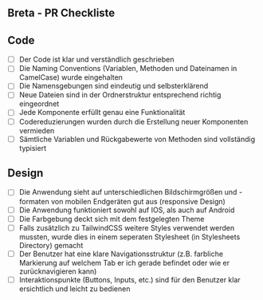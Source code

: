 ## Breta - PR Checkliste

## Code

- [ ] Der Code ist klar und verständlich geschrieben
- [ ] Die Naming Conventions (Variablen, Methoden und Dateinamen in CamelCase) wurde eingehalten
- [ ] Die Namensgebungen sind eindeutig und selbsterklärend
- [ ] Neue Dateien sind in der Ordnerstruktur entsprechend richtig eingeordnet
- [ ] Jede Komponente erfüllt genau eine Funktionalität
- [ ] Codereduzierungen wurden durch die Erstellung neuer Komponenten vermieden
- [ ] Sämtliche Variablen und Rückgabewerte von Methoden sind vollständig typisiert

## Design

- [ ] Die Anwendung sieht auf unterschiedlichen Bildschirmgrößen und -formaten von mobilen Endgeräten gut aus (responsive Design)
- [ ] Die Anwendung funktioniert sowohl auf IOS, als auch auf Android
- [ ] Die Farbgebung deckt sich mit dem festgelegten Theme
- [ ] Falls zusätzlich zu TailwindCSS weitere Styles verwendet werden mussten, wurde dies in einem seperaten Stylesheet (in Stylesheets Directory) gemacht
- [ ] Der Benutzer hat eine klare Navigationsstruktur (z.B. farbliche Markierung auf welchem Tab er ich gerade befindet oder wie er zurücknavigieren kann)
- [ ] Interaktionspunkte (Buttons, Inputs, etc.) sind für den Benutzer klar ersichtlich und leicht zu bedienen
